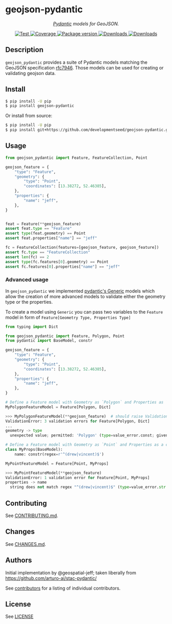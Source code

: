 # geojson-pydantic

<p align="center">
  <em> <a href="https://pydantic-docs.helpmanual.io" target="_blank">Pydantic</a> models for GeoJSON.</em>
</p>
<p align="center">
  <a href="https://github.com/developmentseed/geojson-pydantic/actions?query=workflow%3ACI" target="_blank">
      <img src="https://github.com/developmentseed/geojson-pydantic/workflows/CI/badge.svg" alt="Test">
  </a>
  <a href="https://codecov.io/gh/developmentseed/geojson-pydantic" target="_blank">
      <img src="https://codecov.io/gh/developmentseed/geojson-pydantic/branch/master/graph/badge.svg" alt="Coverage">
  </a>
  <a href="https://pypi.org/project/geojson-pydantic" target="_blank">
      <img src="https://img.shields.io/pypi/v/geojson-pydantic?color=%2334D058&label=pypi%20package" alt="Package version">
  </a>
  <a href="https://pypistats.org/packages/geojson-pydantic" target="_blank">
      <img src="https://img.shields.io/pypi/dm/geojson-pydantic.svg" alt="Downloads">
  </a>
  <a href="https://github.com/developmentseed/geojson-pydantic/blob/master/LICENSE" target="_blank">
      <img src="https://img.shields.io/github/license/developmentseed/geojson-pydantic.svg" alt="Downloads">
  </a>
</p>

## Description

`geojson_pydantic` provides a suite of Pydantic models matching the GeoJSON specification [rfc7946](https://datatracker.ietf.org/doc/html/rfc7946#section-3.1.1). Those models can be used for creating or validating geojson data.

## Install

```bash
$ pip install -U pip
$ pip install geojson-pydantic
```

Or install from source:

```bash
$ pip install -U pip
$ pip install git+https://github.com/developmentseed/geojson-pydantic.git
```

## Usage

```python
from geojson_pydantic import Feature, FeatureCollection, Point

geojson_feature = {
    "type": "Feature",
    "geometry": {
        "type": "Point",
        "coordinates": [13.38272, 52.46385],
    },
    "properties": {
        "name": "jeff",
    },
}


feat = Feature(**geojson_feature)
assert feat.type == "Feature"
assert type(feat.geometry) == Point
assert feat.properties["name"] == "jeff"

fc = FeatureCollection(features=[geojson_feature, geojson_feature])
assert fc.type == "FeatureCollection"
assert len(fc) == 2
assert type(fc.features[0].geometry) == Point
assert fc.features[0].properties["name"] == "jeff"
```

### Advanced usage

In `geojson_pydantic` we implemented [pydantic's Generic](https://pydantic-docs.helpmanual.io/usage/models/#generic-models) models which allow the creation of more advanced models to validate either the geometry type or the properties.

To create a model using `Generic` you can pass two variables to the `Feature` model in form of `Feature[Geometry Type, Properties Type]`

```python
from typing import Dict

from geojson_pydantic import Feature, Polygon, Point
from pydantic import BaseModel, constr

geojson_feature = {
    "type": "Feature",
    "geometry": {
        "type": "Point",
        "coordinates": [13.38272, 52.46385],
    },
    "properties": {
        "name": "jeff",
    },
}

# Define a Feature model with Geometry as `Polygon` and Properties as `Dict`
MyPolygonFeatureModel = Feature[Polygon, Dict]

>>> MyPolygonFeatureModel(**geojson_feature)  # should raise Validation Error because `geojson_feature` is a polygon
ValidationError: 3 validation errors for Feature[Polygon, Dict]
...
geometry -> type
  unexpected value; permitted: 'Polygon' (type=value_error.const; given=Point; permitted=['Polygon'])

# Define a Feature model with Geometry as `Point` and Properties as a constrained Model
class MyProps(BaseModel):
    name: constr(regex=r'^(drew|vincent)$')

MyPointFeatureModel = Feature[Point, MyProps]

>>> MyPointFeatureModel(**geojson_feature)
ValidationError: 1 validation error for Feature[Point, MyProps]
properties -> name
  string does not match regex "^(drew|vincent)$" (type=value_error.str.regex; pattern=^(drew|vincent)$)
```

## Contributing

See [CONTRIBUTING.md](CONTRIBUTING.md).

## Changes

See [CHANGES.md](https://github.com/developmentseed/geojson-pydantic/blob/master/CHANGELOG.md).

## Authors

Initial implementation by @geospatial-jeff; taken liberally from https://github.com/arturo-ai/stac-pydantic/

See [contributors](hhttps://github.com/developmentseed/geojson-pydantic/graphs/contributors) for a listing of individual contributors.

## License

See [LICENSE](https://github.com/developmentseed/geojson-pydantic/blob/master/LICENSE)
